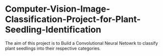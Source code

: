 # Computer-Vision-Image-Classification-Project-for-Plant-Seedling-Identification
The aim of this project is to Build a Convolutional Neural Netowrk to classify plant seedlings into their respective categories.
